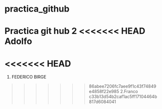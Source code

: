 # practica_github
Practica git hub 2
<<<<<<< HEAD
Adolfo
=======
<<<<<<< HEAD
=======

1. FEDERICO BIRGE
>>>>>>> 86abee7206fc7aee9f1c43f74849e4858f22e985
2.Franco 
>>>>>>> c33b13d54b2caf1ac5ff17104464b817d6084041
